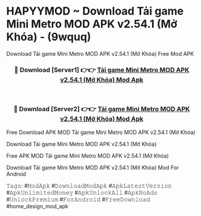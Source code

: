 # HAPYYMOD ~ Download Tải game Mini Metro MOD APK v2.54.1 (Mở Khóa) - (9wquq)
Download Tải game Mini Metro MOD APK v2.54.1 (Mở Khóa) Free Mod APK

<div align="center">
<h3>🔴 Download [Server1] 👉👉 <a href="https://apk-comot.site?title=Tải_game_Mini_Metro_MOD_APK_v2.54.1_(Mở_Khóa)">Tải game Mini Metro MOD APK v2.54.1 (Mở Khóa) Mod Apk</a></h3><br>

<h3>🔴 Download [Server2] 👉👉 <a href="https://apk-comot.site?title=Tải_game_Mini_Metro_MOD_APK_v2.54.1_(Mở_Khóa)">Tải game Mini Metro MOD APK v2.54.1 (Mở Khóa) Mod Apk</a></h3>
</div>


Free Download APK MOD Tải game Mini Metro MOD APK v2.54.1 (Mở Khóa)

Download Tải game Mini Metro MOD APK v2.54.1 (Mở Khóa) 

Free APK MOD Tải game Mini Metro MOD APK v2.54.1 (Mở Khóa) 

Download Tải game Mini Metro MOD APK v2.54.1 (Mở Khóa) Mod For Android

𝚃𝚊𝚐𝚜: #𝙼𝚘𝚍𝙰𝚙𝚔 #𝙳𝚘𝚠𝚗𝚕𝚘𝚊𝚍𝙼𝚘𝚍𝙰𝚙𝚔 #𝙰𝚙𝚔𝙻𝚊𝚝𝚎𝚜𝚝𝚅𝚎𝚛𝚜𝚒𝚘𝚗 #𝙰𝚙𝚔𝚄𝚗𝚕𝚒𝚖𝚒𝚝𝚎𝚍𝙼𝚘𝚗𝚎𝚢 #𝙰𝚙𝚔𝚄𝚗𝚕𝚘𝚌𝚔𝙰𝚕𝚕 #𝙰𝚙𝚔𝙽𝚘𝙰𝚍𝚜 #𝚄𝚗𝚕𝚘𝚌𝚔𝙿𝚛𝚎𝚖𝚒𝚞𝚖 #𝙵𝚘𝚛𝙰𝚗𝚍𝚛𝚘𝚒𝚍 #𝙵𝚛𝚎𝚎𝙳𝚘𝚠𝚗𝚕𝚘𝚊𝚍 #home_design_mod_apk